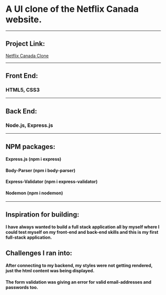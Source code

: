 # A UI clone of the Netflix Canada website.  

<hr>

## Project Link:  
[Netflix Canada Clone](https://netflix-canada-clone.herokuapp.com/)  

<hr>  

## Front End:
### HTML5, CSS3  

<hr>

## Back End:  
### Node.js, Express.js  

<hr>

## NPM packages:  
#### Express.js (npm i express)  
#### Body-Parser (npm i body-parser)
#### Express-Validator (npm i express-validator)
#### Nodemon (npm i nodemon)

<hr>

## Inspiration for building:  
#### I have always wanted to build a full stack application all by myself where I could test myself on my front-end and back-end skills and this is my first full-stack application.

## Challenges I ran into:
#### After connecting to my backend, my styles were not getting rendered, just the html content was being displayed. 
#### The form validation was giving an error for valid email-addresses and passwords too.
